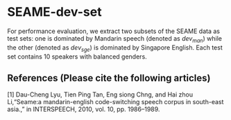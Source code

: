 # SEAME-dev-set

For performance evaluation, we extract two subsets of the SEAME data as test sets: one is dominated by Mandarin speech (denoted as $dev_{man}$) while the other (denoted as $dev_{sge}$) is dominated by Singapore English. Each test set contains 10 speakers with balanced genders.

## References (Please cite the following articles)

[1] Dau-Cheng Lyu, Tien Ping Tan, Eng siong Chng, and Hai zhou Li,“Seame:a mandarin-english code-switching speech corpus in south-east asia.,” in INTERSPEECH, 2010, vol. 10, pp. 1986–1989.
